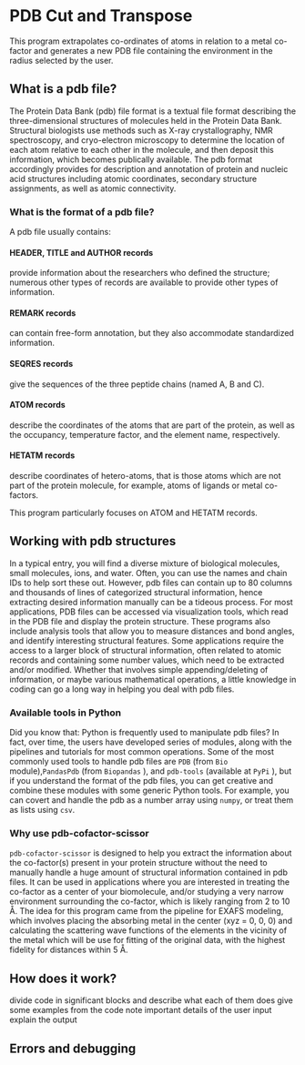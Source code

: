 # PDB Cut and Transpose
This program extrapolates co-ordinates of atoms in relation to a metal co-factor
and generates a new PDB file containing the environment in the radius selected by the user. 

## What is a pdb file?
The Protein Data Bank (pdb) file format is a textual file format describing the three-dimensional structures of molecules held in the Protein Data Bank. Structural biologists use methods such as X-ray crystallography, NMR spectroscopy, and cryo-electron microscopy to determine the location of each atom relative to each other in the molecule, and then deposit this information, which becomes publically available. The pdb format accordingly provides for description and annotation of protein and nucleic acid structures including atomic coordinates, secondary structure assignments, as well as atomic connectivity. 

### What is the format of a pdb file?
A pdb file usually contains:
#### HEADER, TITLE and AUTHOR records
provide information about the researchers who defined the structure; numerous other types of records are available to provide other types of information.
#### REMARK records
can contain free-form annotation, but they also accommodate standardized information.
#### SEQRES records
give the sequences of the three peptide chains (named A, B and C).
#### ATOM records
describe the coordinates of the atoms that are part of the protein, as well as the occupancy, temperature factor, and the element name, respectively.
#### HETATM records
describe coordinates of hetero-atoms, that is those atoms which are not part of the protein molecule, for example, atoms of ligands or metal co-factors.

This program particularly focuses on ATOM and HETATM records. 

## Working with pdb structures
In a typical entry, you will find a diverse mixture of biological molecules, small molecules, ions, and water. Often, you can use the names and chain IDs to help sort these out. However, pdb files can contain up to 80 columns and thousands of lines of categorized structural information, hence extracting desired information manually can be a tideous process. For most applications, PDB files can be accessed via visualization tools, which read in the PDB file and display the protein structure. These programs also include analysis tools that allow you to measure distances and bond angles, and identify interesting structural features. 
Some applications require the access to a larger block of structural information, often related to atomic records and containing some number values, which need to be extracted and/or modified. Whether that involves simple appending/deleting of information, or maybe various mathematical operations, a little knowledge in coding can go a long way in helping you deal with pdb files. 

### Available tools in Python
Did you know that: Python is frequently used to manipulate pdb files? In fact, over time, the users have developed series of modules, along with the pipelines and tutorials for most common operations. Some of the most commonly used tools to handle pdb files are `PDB` (from `Bio` module),`PandasPdb` (from `Biopandas` ), and `pdb-tools` (available at `PyPi` ), but if you understand the format of the pdb files, you can get creative and combine these modules with some generic Python tools. For example, you can covert and handle the pdb as a number array using `numpy`, or treat them as lists using `csv`. 

### Why use pdb-cofactor-scissor
`pdb-cofactor-scissor` is designed to help you extract the information about the co-factor(s) present in your protein structure without the need to manually handle a huge amount of structural information contained in pdb files. It can be used in applications where you are interested in treating the co-factor as a center of your biomolecule, and/or studying a very narrow environment surrounding the co-factor, which is likely ranging from 2 to 10 Å. The idea for this program came from the pipeline for EXAFS modeling, which involves placing the absorbing metal in the center (xyz = 0, 0, 0) and calculating the scattering wave functions of the elements in the vicinity of the metal which will be use for fitting of the original data, with the highest fidelity for distances within 5 Å.

## How does it work?
divide code in significant blocks and describe what each of them does
give some examples from the code
note important details of the user input
explain the output

## Errors and debugging
